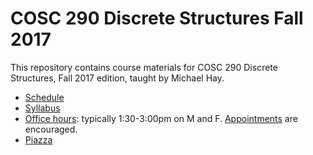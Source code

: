 # COSC 290 Discrete Structures Fall 2017

This repository contains course materials for COSC 290 Discrete Structures, Fall 2017 edition, taught by Michael Hay.

- [Schedule](schedule.md)
- [Syllabus](syllabus.pdf)
- [Office hours](https://goo.gl/6STXDi): typically 1:30-3:00pm on M and F. [Appointments](https://goo.gl/6STXDi) are encouraged.
- [Piazza](https://piazza.com/class/j6wy4c4b6j73om)
